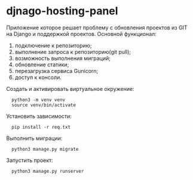 # djnago-hosting-panel
Приложение которое решает проблему с обновления проектов из GIT на Django и поддержкой проектов.
Основной функционал:
  1)  подключение к репозиторию;
  2)  выполнение запроса к репозиторию(git pull);
  3)  возможность выполнения миграций;
  4)  обновление статики;
  5)  перезагрузка сервиса Gunicorn;
  6)  доступ к консоли.

Создать и активировать виртуальное окружение:
```
  python3 -m venv venv
  source venv/bin/activate 
```
Установить зависимости:
```
  pip install -r req.txt
```
Выполнить миграции:
```
  python3 manage.py migrate
  ```
Запустить проект:
```
  python3 manage.py runserver
```
